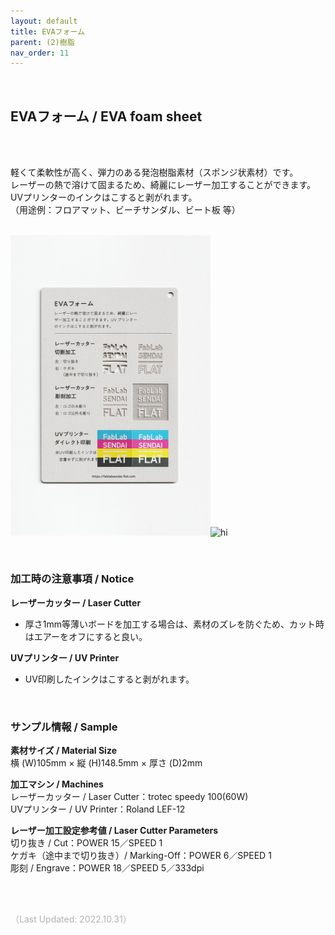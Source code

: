 ```yaml
---
layout: default
title: EVAフォーム
parent: (2)樹脂
nav_order: 11
---
```


<br>

## EVAフォーム / EVA foam sheet
<br><br>

軽くて柔軟性が高く、弾力のある発泡樹脂素材（スポンジ状素材）です。<br>
レーザーの熱で溶けて固まるため、綺麗にレーザー加工することができます。<br>
UVプリンターのインクはこすると剥がれます。<br>
（用途例：フロアマット、ビーチサンダル、ビート板 等）
<br>
<br>

<img src="assets/16_EVA_1.png" width="320" alt="hi" class="inline"/><img src="assets/16_EVA_2.png" width="320" alt="hi" class="inline"/>

<br>

### **加工時の注意事項 / Notice**

**レーザーカッター / Laser Cutter**
* 厚さ1mm等薄いボードを加工する場合は、素材のズレを防ぐため、カット時はエアーをオフにすると良い。<br>

**UVプリンター / UV Printer**
* UV印刷したインクはこすると剥がれます。<br>

<br>

### **サンプル情報 / Sample**

**素材サイズ / Material Size**<br>
横 (W)105mm × 縦 (H)148.5mm × 厚さ (D)2mm<br>

**加工マシン / Machines**<br>
レーザーカッター / Laser Cutter：trotec speedy 100(60W)<br>
UVプリンター / UV Printer：Roland LEF-12<br>

**レーザー加工設定参考値 / Laser Cutter Parameters**<br>
切り抜き / Cut：POWER 15／SPEED 1<br>
ケガキ（途中まで切り抜き）/ Marking-Off：POWER 6／SPEED 1<br>
彫刻 / Engrave：POWER 18／SPEED 5／333dpi<br>

<br><br>

<span style="color: #B2B2B2">
（Last Updated: 2022.10.31）
</span>
